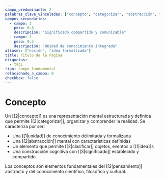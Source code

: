 ```yaml
---
campo_predominante: 2
palabras_clave_vinculadas: ["concepto", "categorizar", "abstracción", "clasificar"]
campos_secundarios:
  - campo: 3
    peso: 0.8
    descripción: "Significado compartido y comunicable"
  - campo: 1
    peso: 0.5
    descripción: "Unidad de conocimiento integrada"
aliases: ["noción", "idea formalizada"]
title: Titulo de la Página
etiquetas:
  - tag1
tipo: campo_fundamental
relacionado_a_campo: 0
checkbox: false
---
```

# Concepto

Un [[2|concepto]] es una representación mental estructurada y definida que permite [[2|categorizar]], organizar y comprender la realidad. Se caracteriza por ser:

- Una [[1|unidad]] de conocimiento delimitada y formalizada
- Una [[2|abstracción]] mental con características definidas
- Un elemento que permite [[2|clasificar]] objetos, eventos o [[1|idea]]s
- Una construcción cognitiva con [[3|significado]] establecido y compartido

Los conceptos son elementos fundamentales del [[2|pensamiento]] abstracto y del conocimiento científico, filosófico y cultural.
